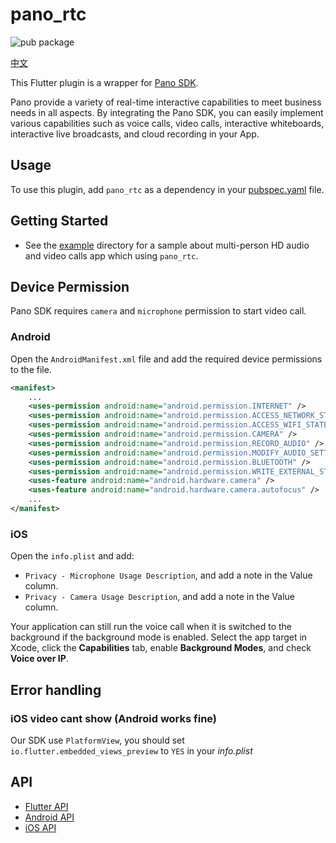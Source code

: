 # pano_rtc

![pub package](https://img.shields.io/pub/v/pano_rtc.svg?include_prereleases)

[中文](README.zh.md)

This Flutter plugin is a wrapper for [Pano SDK](https://developer.pano.video/getting-started/intro/).

Pano provide a variety of real-time interactive capabilities to meet business needs in all aspects. By integrating the Pano SDK, you can easily implement various capabilities such as voice calls, video calls, interactive whiteboards, interactive live broadcasts, and cloud recording in your App.

## Usage

To use this plugin, add `pano_rtc` as a dependency in your [pubspec.yaml](https://flutter.dev/docs/development/packages-and-plugins/using-packages) file.

## Getting Started

* See the [example](example) directory for a sample about multi-person HD audio and video calls app which using `pano_rtc`.

## Device Permission

Pano SDK requires `camera` and `microphone` permission to start video call.

### Android

Open the `AndroidManifest.xml` file and add the required device permissions to the file.

```xml
<manifest>
    ...
    <uses-permission android:name="android.permission.INTERNET" />
    <uses-permission android:name="android.permission.ACCESS_NETWORK_STATE" />
    <uses-permission android:name="android.permission.ACCESS_WIFI_STATE" />
    <uses-permission android:name="android.permission.CAMERA" />
    <uses-permission android:name="android.permission.RECORD_AUDIO" />
    <uses-permission android:name="android.permission.MODIFY_AUDIO_SETTINGS" />
    <uses-permission android:name="android.permission.BLUETOOTH" />
    <uses-permission android:name="android.permission.WRITE_EXTERNAL_STORAGE" />
    <uses-feature android:name="android.hardware.camera" />
    <uses-feature android:name="android.hardware.camera.autofocus" />
    ...
</manifest>
```

### iOS

Open the `info.plist` and add:

- `Privacy - Microphone Usage Description`, and add a note in the Value column.
- `Privacy - Camera Usage Description`, and add a note in the Value column.

Your application can still run the voice call when it is switched to the background if the background mode is enabled. Select the app target in Xcode, click the **Capabilities** tab, enable **Background Modes**, and check **Voice over IP**.

## Error handling

### iOS video cant show (Android works fine)

Our SDK use `PlatformView`, you should set `io.flutter.embedded_views_preview` to `YES` in your *info.plist*

## API

* [Flutter API](https://pub.dev/documentation/pano_rtc/latest/)
* [Android API](https://developer.pano.video/sdk/javasdk/)
* [iOS API](https://developer.pano.video/sdk/ocsdk/)

